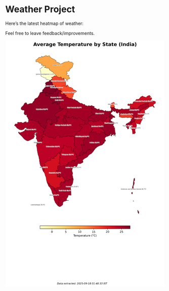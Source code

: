 # Weather Project

Here’s the latest heatmap of weather:

Feel free to leave feedback/improvements.

![India Heatmap](docs/assets/india_heatmap.png?v=CB15BB)
